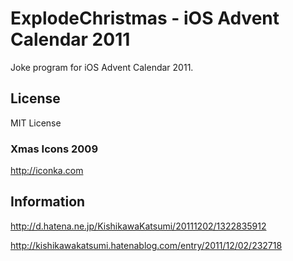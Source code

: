 # ExplodeChristmas - iOS Advent Calendar 2011
Joke program for iOS Advent Calendar 2011.

## License
MIT License

### Xmas Icons 2009
http://iconka.com

## Information
http://d.hatena.ne.jp/KishikawaKatsumi/20111202/1322835912

http://kishikawakatsumi.hatenablog.com/entry/2011/12/02/232718
